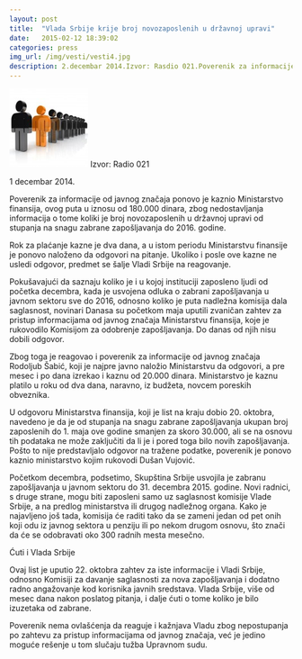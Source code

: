 ```yaml
---
layout: post
title:  "Vlada Srbije krije broj novozaposlenih u državnoj upravi"
date:   2015-02-12 18:39:02
categories: press
img_url: /img/vesti/vesti4.jpg
description: 2.decembar 2014.Izvor: Rasdio 021.Poverenik za informacije od javnog značaja ponovo je kaznio Ministarstvo finansija, ovog puta u iznosu od 180.000 dinara, zbog nedostavljanja informacija o tome koliki je broj novozaposlenih u državnoj upravi od stupanja na snagu zabrane zapošljavanja do 2016. godine.
---
```

<img src="/img/vesti/vesti4.jpg"/>
Izvor: Radio 021

1 decembar 2014. 

Poverenik za informacije od javnog značaja ponovo je kaznio Ministarstvo finansija, ovog puta u iznosu od 180.000 dinara, zbog nedostavljanja informacija o tome koliki je broj novozaposlenih u državnoj upravi od stupanja na snagu zabrane zapošljavanja do 2016. godine.

Rok za plaćanje kazne je dva dana, a u istom periodu Ministarstvu finansije je ponovo naloženo da odgovori na pitanje. Ukoliko i posle ove kazne ne usledi odgovor, predmet se šalje Vladi Srbije na reagovanje.

Pokušavajući da saznaju koliko je i u kojoj instituciji zaposleno ljudi od početka decembra, kada je usvojena odluka o zabrani zapošljavanja u javnom sektoru sve do 2016, odnosno koliko je puta nadležna komisija dala saglasnost, novinari Danasa su početkom maja uputili zvaničan zahtev za pristup informacijama od javnog značaja Ministarstvu finansija, koje je rukovodilo Komisijom za odobrenje zapošljavanja. Do danas od njih nisu dobili odgovor.

Zbog toga je reagovao i poverenik za informacije od javnog značaja Rodoljub Šabić, koji je najpre javno naložio Ministarstvu da odgovori, a pre mesec i po dana izrekao i kaznu od 20.000 dinara. Ministarstvo je kaznu platilo u roku od dva dana, naravno, iz budžeta, novcem poreskih obveznika.

U odgovoru Ministarstva finansija, koji je list na kraju dobio 20. oktobra, navedeno je da je od stupanja na snagu zabrane zapošljavanja ukupan broj zaposlenih do 1. maja ove godine smanjen za skoro 30.000, ali se na osnovu tih podataka ne može zaključiti da li je i pored toga bilo novih zapošljavanja. Pošto to nije predstavljalo odgovor na tražene podatke, poverenik je ponovo kaznio ministarstvo kojim rukovodi Dušan Vujović.

Početkom decembra, podsetimo, Skupština Srbije usvojila je zabranu zapošljavanja u javnom sektoru do 31. decembra 2015. godine. Novi radnici, s druge strane, mogu biti zaposleni samo uz saglasnost komisije Vlade Srbije, a na predlog ministarstva ili drugog nadležnog organa. Kako je najavljeno još tada, komisija će raditi tako da se zameni jedan od pet onih koji odu iz javnog sektora u penziju ili po nekom drugom osnovu, što znači da će se odobravati oko 300 radnih mesta mesečno.

Ćuti i Vlada Srbije

Ovaj list je uputio 22. oktobra zahtev za iste informacije i Vladi Srbije, odnosno Komisiji za davanje saglasnosti za nova zapošljavanja i dodatno radno angažovanje kod korisnika javnih sredstava. Vlada Srbije, više od mesec dana nakon poslatog pitanja, i dalje ćuti o tome koliko je bilo izuzetaka od zabrane.

Poverenik nema ovlašćenja da reaguje i kažnjava Vladu zbog nepostupanja po zahtevu za pristup informacijama od javnog značaja, već je jedino moguće rešenje u tom slučaju tužba Upravnom sudu.
